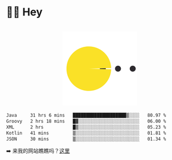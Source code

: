 
# 👋🏻 Hey
<div align="center">
	<br>
	<img src="https://raw.githubusercontent.com/Aniket965/Aniket965/master/pacman.svg?sanitize=true" width="200" height="200">
	<br>
</div>

<!--START_SECTION:waka-->
```text
Java     31 hrs 6 mins   ████████████████████▒░░░░   80.97 % 
Groovy   2 hrs 18 mins   █▓░░░░░░░░░░░░░░░░░░░░░░░   06.00 % 
XML      2 hrs           █▒░░░░░░░░░░░░░░░░░░░░░░░   05.23 % 
Kotlin   41 mins         ▒░░░░░░░░░░░░░░░░░░░░░░░░   01.81 % 
JSON     30 mins         ▒░░░░░░░░░░░░░░░░░░░░░░░░   01.34 % 
```
<!--END_SECTION:waka-->

 ➡️  来我的网站瞧瞧吗？[这里](https://www.shaolongfei.com)
